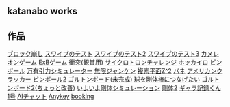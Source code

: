
<link rel="stylesheet" href="./github-markdown.css" type="text/css">
<head>
<meta name="viewport" content="width=device-width, initial-scale=1.0, maximum-scale=1.0, minimum-scale=1.0">
<title>katanabo/web</title>
</head>
<div class="contents">
<div>
</div>
<article>

# katanabo works
 
<!-- 
## 雑記
[日記](diary.html)
[web開発](web.html)
[今後追加したい機能](futureplan.html)
複数行は
こっちのほうが
断然、楽
[レビュー](r_01_movie/review.html)
-->


## 作品
[ブロック崩し](00_example/new_blockkuzushi.html)
[スワイプのテスト](01_puzzle/bane_01.html)
[スワイプのテスト2](01_puzzle/bane_02.html)
[スワイプのテスト3](01_puzzle/bane_03.html)
[カメレオンゲーム](01_puzzle/bane_04.html)
[ExBゲーム](02_testparticle/ExB_02.html)
[衝突(観賞用)](02_testparticle/five-ballcollision.html)
[サイクロトロンチャレンジ](02_testparticle/cyclotron_challenge.html)
[ホッカイロ](03_multiball/hotiphone.html)
[ピンボール](03_multiball/pinball.html)
[万有引力シミュレーター](03_multiball/kepler.html)
[無限ジャンケン](04_command_game/janken.html)
[複素平面Z^2](05_complex/map1.html)
[バネ](07_furiko/step3_gomu.html)
[アメリカンクラッカー](07_furiko/step4_himo.html)
[ピンボール2](03_multiball/pinball2.html)
[ゴルトンボード(未完成)](03_multiball/goltonboard.html)
[球を剛体棒につなげたい](07_furiko/step6_constraint.html)
[ゴルトンボード2(ちょっと改善)](03_multiball/goltonboard2.html)
[いよいよ剛体シミュレーション](08_rigid_body/step4_fixgosa.html)
[剛体2](08_rigid_body/step5_rigid-move.html)
[ギャラ記録くん1号](09_localstorage/index.html)
[AIチャット](14_voicechat/interface.html)
[Anykey](15_random_image/anykey.htmll)
[booking](16_booking/booking.html)
</article>
<aside id="ToC"></aside>
</div>
